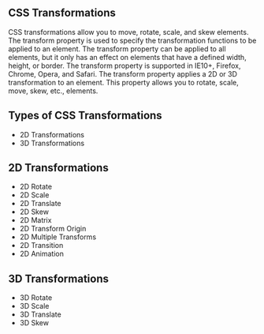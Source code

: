<!-- css transformation notes -->

## CSS Transformations

CSS transformations allow you to move, rotate, scale, and skew elements. The transform property is used to specify the transformation functions to be applied to an element. The transform property can be applied to all elements, but it only has an effect on elements that have a defined width, height, or border. The transform property is supported in IE10+, Firefox, Chrome, Opera, and Safari. The transform property applies a 2D or 3D transformation to an element. This property allows you to rotate, scale, move, skew, etc., elements.

## Types of CSS Transformations

<!-- point wise short explanation -->

- 2D Transformations
- 3D Transformations

## 2D Transformations

<!-- point wise short explanation -->

- 2D Rotate
- 2D Scale
- 2D Translate
- 2D Skew
- 2D Matrix
- 2D Transform Origin
- 2D Multiple Transforms
- 2D Transition
- 2D Animation

## 3D Transformations

<!-- point wise short explanation -->

- 3D Rotate
- 3D Scale
- 3D Translate
- 3D Skew